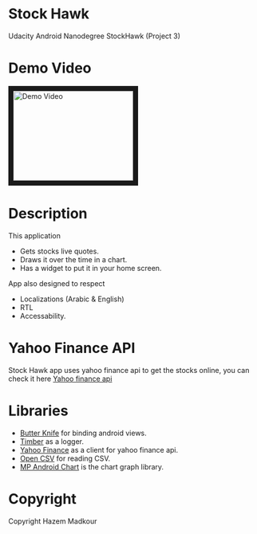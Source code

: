 # Stock Hawk
Udacity Android Nanodegree StockHawk (Project 3)

# Demo Video
<a href="http://www.youtube.com/watch?feature=player_embedded&v=EJI8un5Kq4U
" target="_blank"><img src="http://img.youtube.com/vi/EJI8un5Kq4U/0.jpg" 
alt="Demo Video" width="240" height="180" border="10" /></a>

# Description
This application
* Gets stocks live quotes.
* Draws it over the time in a chart.
* Has a widget to put it in your home screen.

App also designed to respect 
* Localizations (Arabic & English)
* RTL
* Accessability.

# Yahoo Finance API
Stock Hawk app uses yahoo finance api to get the stocks online, you can check it here [Yahoo finance api](http://meumobi.github.io/stocks%20apis/2016/03/13/get-realtime-stock-quotes-yahoo-finance-api.html)

# Libraries
* [Butter Knife](https://github.com/JakeWharton/butterknife) for binding android views.
* [Timber](https://github.com/JakeWharton/timber) as a logger.
* [Yahoo Finance](https://github.com/sstrickx/yahoofinance-api) as a client for yahoo finance api.
* [Open CSV](https://mvnrepository.com/artifact/net.sf.opencsv/opencsv/2.3) for reading CSV.
* [MP Android Chart](https://github.com/PhilJay/MPAndroidChart) is the chart graph library.

# Copyright
Copyright Hazem Madkour

